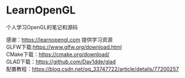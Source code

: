 # LearnOpenGL
个人学习OpenGL的笔记和源码

感谢：https://learnopengl.com  提供学习资源  
GLFW下载:https://www.glfw.org/download.html  
CMake下载：https://cmake.org/download/       
GLAD下载：https://github.com/Dav1dde/glad       
配置教程：https://blog.csdn.net/qq_33747722/article/details/77200257

